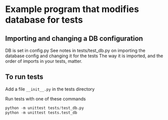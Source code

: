 # Example program that modifies database for tests 


## Importing and changing a DB configuration

DB is set in config.py
See notes in tests/test_db.py on importing the database config and changing it for the tests 
The way it is imported, and the order of imports in your tests, matter.

## To run tests

Add a file `__init__.py` in the tests directory 

Run tests with one of these commands 

```python -m unittest discover tests
python -m unittest tests/test_db.py
python -m unittest tests.test_db
```